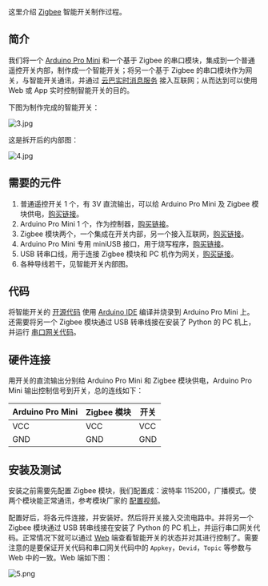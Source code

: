 这里介绍 [Zigbee][1] 智能开关制作过程。

简介
--------

我们将一个 [Arduino Pro Mini][2] 和一个基于 Zigbee 的串口模块，集成到一个普通遥控开关内部，制作成一个智能开关；将另一个基于 Zigbee 的串口模块作为网关，与智能开关通讯，并通过 [云巴实时消息服务][3] 接入互联网；从而达到可以使用 Web 或 App 实时控制智能开关的目的。

下图为制作完成的智能开关：

![3.jpg](../images/3.jpg)

这是拆开后的内部图：

![4.jpg](../images/4.jpg)

需要的元件
--------

1. 普通遥控开关 1 个，有 3V 直流输出，可以给 Arduino Pro Mini 及 Zigbee 模块供电，[购买链接][4]。
2. Arduino Pro Mini 1 个，作为控制器，[购买链接][5]。
3. Zigbee 模块两个，一个集成在开关内部，另一个接入互联网，[购买链接][6]。
4. Arduino Pro Mini 专用 miniUSB 接口，用于烧写程序，[购买链接][7]。
5. USB 转串口线，用于连接 Zigbee 模块和 PC 机作为网关，[购买链接][13]。
6. 各种导线若干，见智能开关内部图。

代码
--------

将智能开关的 [开源代码][8] 使用 [Arduino IDE][9] 编译并烧录到 Arduino Pro Mini 上。还需要将另一个 Zigbee 模块通过 USB 转串线接在安装了 Python 的 PC 机上，并运行 [串口网关代码][10]。

硬件连接
--------

用开关的直流输出分别给 Arduino Pro Mini 和 Zigbee 模块供电，Arduino Pro Mini 输出控制信号到开关，总的连线如下：

| Arduino Pro Mini | Zigbee 模块 | 开关 |
|--------|--------|--------|
| VCC | VCC | VCC |
| GND | GND | GND |

安装及测试
------

安装之前需要先配置 Zigbee 模块，我们配置成：波特率 115200，广播模式。使两个模块能正常通讯，参考模块厂家的 [配置视频][11]。

配置好后，将各元件连接，并安装好。然后将开关接入交流电路中。并将另一个 Zigbee 模块通过 USB 转串线接在安装了 Python 的 PC 机上，并运行串口网关代码。正常情况下就可以通过 [Web][12] 端查看智能开关的状态并对其进行控制了。需要注意的是要保证开关代码和串口网关代码中的 `Appkey`，`Devid`，`Topic` 等参数与 Web 中的一致。Web 端如下图：

![5.png](../images/5.png)

[1]: http://baike.baidu.com/link?url=Kcwx8ighfWCVc23x2V7q3uK0NhGk4vNAUnnUN4zYJFWbWpq68GvjoJHRJlOZsVZILpR_RJcBoes6-WNrCVW0Mq
[2]: https://www.arduino.cc/en/Main/ArduinoBoardProMini
[3]: http://yunba.io
[4]: http://item.jd.com/1462873148.html
[5]: https://item.taobao.com/item.htm?id=521709260567
[6]: https://item.taobao.com/item.htm?id=520850867141
[7]: https://item.taobao.com/item.htm?id=521709808584
[8]: https://github.com/shdxiang/yunba-smartoffice/blob/master/arduino/sketch_switch/sketch_switch.ino
[9]: https://www.arduino.cc/en/Main/Software
[10]: https://github.com/shdxiang/yunba-smartoffice/blob/master/python/serial_gateway.py
[11]: http://www.tudou.com/programs/view/gJOcbx7MX4w/
[12]: #
[13]: https://item.taobao.com/item.htm?id=45811340839
